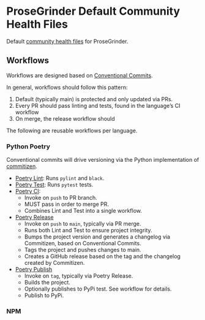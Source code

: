 # ProseGrinder Default Community Health Files

Default
[community health files](https://help.github.com/en/github/building-a-strong-community/creating-a-default-community-health-file-for-your-organization)
for ProseGrinder.

## Workflows

Workflows are designed based on
[Conventional Commits](https://www.conventionalcommits.org/en/v1.0.0/).

In general, workflows should follow this pattern:

1. Default (typically main) is protected and only updated via PRs.
2. Every PR should pass linting and tests, found in the language’s CI workflow
3. On merge, the release workflow should

The following are reusable workflows per language.

### Python Poetry

Conventional commits will drive versioning via the Python implementation of
[commitizen](https://commitizen-tools.github.io/commitizen/).

- [Poetry Lint](.github/workflows/poetry-lint.yaml): Runs `pylint` and `black`.
- [Poetry Test](.github/workflows/poetry-test.yaml): Runs `pytest` tests.
- [Poetry CI](.github/workflows/poetry-ci.yaml):
  - Invoke on `push` to PR branch.
  - MUST pass in order to merge PR.
  - Combines Lint and Test into a single workflow.
- [Poetry Release](.github/workflows/poetry-release.yaml)
  - Invoke on `push` to `main`, typically via PR merge.
  - Runs both Lint and Test to ensure project integrity.
  - Bumps the project version and generates a changelog via Commitizen, based on
    Conventional Commits.
  - Tags the project and pushes changes to main.
  - Creates a GitHub release based on the tag and the changelog created by
    Commitizen.
- [Poetry Publish](.github/workflows/poetry-publish.yaml)
  - Invoke on `tag`, typically via Poetry Release.
  - Builds the project.
  - Optionally publishes to PyPi test. See workflow for details.
  - Publish to PyPi.

### NPM
